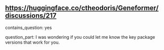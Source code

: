 ## https://huggingface.co/ctheodoris/Geneformer/discussions/217

contains_question: yes

question_part:  I was wondering if you could let me know the key package versions that work for you.